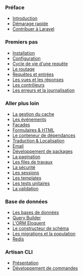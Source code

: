 <a name="preface"></a>
### Préface
 - [Introduction](/4.0/introduction)
 - [Démarage rapide](/4.0/quick)
 - [Contribuer à Laravel](/4.0/contributing)
 <a name="premiers-pas"></a>
### Premiers pas
 - [Installation](/4.0/installation)
 - [Configuration](/4.0/configuration)
 - [Cycle de vie d'une requête](/4.0/lifecycle)
 - [Le routage](/4.0/routing)
 - [Requêtes et entrées](/4.0/requests)
 - [Les vues et les réponses](/4.0/responses)
 - [Les contrôleurs](/4.0/controllers)
 - [Les erreurs et la journalisation](/4.0/errors)
 <a name="aller-plus-loin"></a>
### Aller plus loin
 - [La gestion du cache](/4.0/cache)
 - [Les événements](/4.0/events)
 - [Facades](/4.0/facades)
 - [Formulaires & HTML](/4.0/html)
 - [Le conteneur de dépendances](/4.0/ioc)
 - [Traduction & Localisation](/4.0/localization)
 - [Email](/4.0/mail)
 - [Développement de packages](/4.0/packages)
 - [La pagination](/4.0/pagination)
 - [Les files de travaux](/4.0/queues)
 - [La sécurité](/4.0/security)
 - [Les sessions](/4.0/session)
 - [Les templates](/4.0/templates)
 - [Les tests unitaires](/4.0/testing)
 - [La validation](/4.0/validation)
 <a name="base-de-donnees"></a>
### Base de données
 - [Les bases de données](/4.0/database)
 - [Query Builder](/4.0/queries)
 - [L'ORM Eloquent](/4.0/eloquent)
 - [Le constructeur de schéma](/4.0/schema)
 - [Les migrations et la population](/4.0/migrations)
 - [Redis](/4.0/redis)
 <a name="artisan-cli"></a>
### Artisan CLI
 - [Présentation](/4.0/artisan)
 - [Développement de commandes](/4.0/commands)
